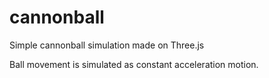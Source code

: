 # cannonball

Simple cannonball simulation made on Three.js

Ball movement is simulated as constant acceleration motion.
